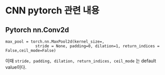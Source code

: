 # CNN pytorch 관련 내용

## Pytorch nn.Conv2d
    max_pool = torch.nn.MaxPool2d(kernel_size=,
                 stride = None, padding=0, dilation=1, return_indices = False,ceil_mode=False)
이때 `stride, padding, dilation, return_indices, ceil_mode` 는 default value이다.

 
